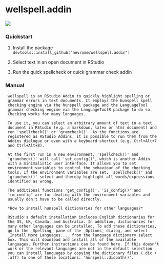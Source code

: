 
<!-- README.md is generated from README.Rmd. Please edit that file -->

# wellspell.addin

![](https://github.com/nevrome/wellspell.addin/raw/master/inst/gif/trump.gif)

### Quickstart

1.  Install the package
    `devtools::install_github("nevrome/wellspell.addin")`

2.  Select text in an open document in RStudio

3.  Run the quick spellcheck or quick grammar check addin

### Manual

``` 
 wellspell is an RStudio Addin to quickly highlight spelling or  
 grammar errors in text documents. It employs the hunspell spell  
 checking engine via the hunspell package and the LanguageTool  
 grammar checking engine via the LanguageToolR package to do so.  
 Checking works for many languages.  

 To use it, you can select an arbitrary amount of text in a text  
 document in RStudio (e.g. a markdown, latex or html document) and  
 run 'spellcheck()' or 'gramcheck()'. As the functions are  
 registered as RStudio Addins, it is possible to run them from the  
 Addins dialogue or even with a keyboard shortcut (e.g. Ctrl+Alt+7  
 and Ctrl+Alt+8).  

 At the first run in a new environment, 'spellcheck()' and  
 'gramcheck()' will call 'set_config()', which is another Addin  
 with a minimalistic user interface. It allows you to set  
 environment variables to control the behaviour of the checking  
 tools. If the environment variables are set, 'spellcheck()' and  
 'gramcheck()' select and thereby highlight all words/expressions  
 identified as wrong.  

 The additional functions 'get_config()', 'is_config()' and  
 'rm_config' are for dealing with the environment variables and  
 usually don't have to be called directly.  

 *How to install hunspell dictionaries for other languages?*  

 RStudio's default installation includes English dictionaries for  
 the US, UK, Canada, and Australia. In addition, dictionaries for  
 many other languages can be installed. To add these dictionaries,  
 go to the _Spelling_ pane of the _Options_ dialog, and select  
 _Install More Languages..._ from the language dictionary select  
 box. This will download and install all of the available  
 languages. Further instructions can be found here. If this doesn't  
 work or the relevant languages are not in the default selection  
 you can install languages by copying the dictionary files (.dic +  
 .aff) to one of these locations: 'hunspell::dicpath()'.  
```
